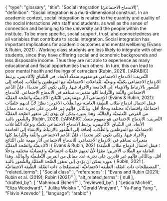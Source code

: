 {
    "type": "glossary",
    "title": "Social integration (الاندماج الاجتماعيّ)",
    "definition": "Social integration is a multi-dimensional construct. In an academic context, social integration is related to the quantity and quality of the social interactions with staff and students, as well as the sense of connection and belonging to the university and the people within the institute. To be more specific, social support, trust, and connectedness are all variables that contribute to social integration. Social integration has important implications for academic outcomes and mental wellbeing (Evans & Rubin, 2021) . Working class students are less likely to integrate with other students, since they have differing social and economic backgrounds and less disposable income. Thus they are not able to experience as many educational and fiscal opportunities than others. In turn, this can lead to poor mental health and feelings of ostracism (Rubin, 2021). [:ARABIC] التَّعريف: الاندماج الاجتماعي هو مفهوم متعدِّد الأبعاد. في السِّياق الأكاديمي، يرتبط الاندماج الاجتماعي بكميَّة ونوعيَّة التَّفاعلات الاجتماعيَّة مع الموظفين والطُّلاب، إضافة إلى الشُّعور بالارتباط والانتماء إلى الجامعة والأفراد فيها. ولكي نكون أكثر تحديدًا ، فإنَّ الدَّعم الاجتماعي والثِّقة والتَّرابط كلها متغيرات تساهم في الاندماج الاجتماعي. للاندماج الاجتماعي آثار مهمة على النَّتائج الأكاديميَّة والصِّحة العقليَّة (Evans & Rubin, 2021)؛ فيقل احتمال اندماج طلاب الطَّبقة العاملة مع الطُّلاب الآخرين؛ نظرًا لأنَّ لديهم خلفيَّات اجتماعيَّة واقتصاديَّة مختلفة ودخلًا أقل، وبالتَّالي فإنَّهم غير قادرين على تجربة عدد مماثل من الفرص التَّعليميَّة والماليَّة. وهذا بدوره يمكن أن يؤدي إلى تدهور الصِّحة العقليَّة والشُّعور بالنبذ ​​(Rubin, 2021). [:ARABIC] التَّعريف: الاندماج الاجتماعي هو مفهوم متعدِّد الأبعاد. في السِّياق الأكاديمي، يرتبط الاندماج الاجتماعي بكميَّة ونوعيَّة التَّفاعلات الاجتماعيَّة مع الموظفين والطُّلاب، إضافة إلى الشُّعور بالارتباط والانتماء إلى الجامعة والأفراد فيها. ولكي نكون أكثر تحديدًا ، فإنَّ الدَّعم الاجتماعي والثِّقة والتَّرابط كلها متغيرات تساهم في الاندماج الاجتماعي. للاندماج الاجتماعي آثار مهمة على النَّتائج الأكاديميَّة والصِّحة العقليَّة ( Evans & Rubin, 2021 )؛ فيقل احتمال اندماج طلاب الطَّبقة العاملة مع الطُّلاب الآخرين؛ نظرًا لأنَّ لديهم خلفيَّات اجتماعيَّة واقتصاديَّة مختلفة ودخلًا أقل، وبالتَّالي فإنَّهم غير قادرين على تجربة عدد مماثل من الفرص التَّعليميَّة والماليَّة. وهذا بدوره يمكن أن يؤدي إلى تدهور الصِّحة العقليَّة والشُّعور بالنبذ ​​( Rubin, 2021 ). المصطلحات ذات الصِّلة: الطَّبقة الاجتماعيَّة المصطلحات ذات الصِّلة: الطَّبقة الاجتماعيَّة",
    "related_terms": [
        "Social class"
    ],
    "references": [
        "Evans and Rubin (2021); Rubin et al. (2019); Rubin (2021)"
    ],
    "alt_related_terms": [
        null
    ],
    "drafted_by": [
        "Mahmoud Elsherif"
    ],
    "reviewed_by": [
        "Leticia Micheli",
        "Eliza Woodward",
        " Julika Wolska ",
        "Gerald Vineyard",
        " Yu-Fang Yang ",
        "Flávio Azevedo"
    ],
    "language": "arabic"
}